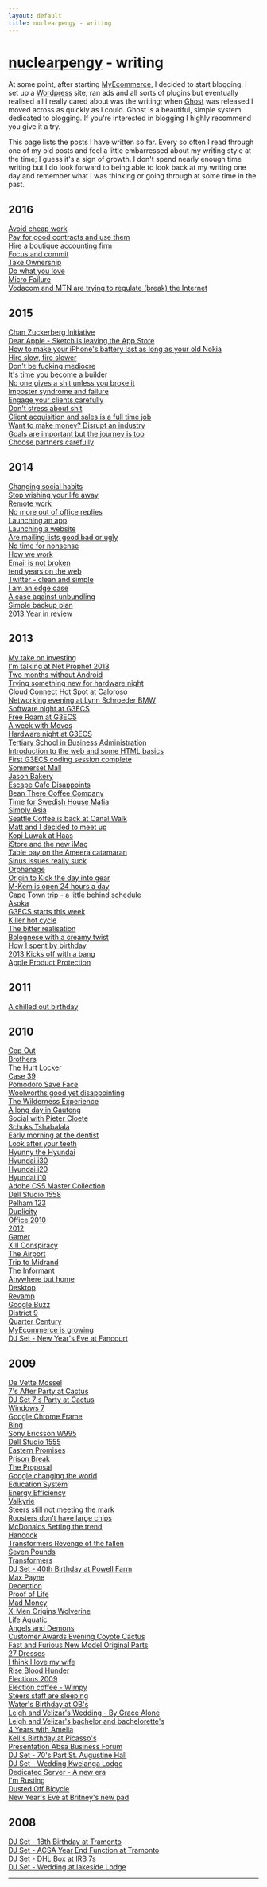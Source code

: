 ```yaml
---
layout: default
title: nuclearpengy - writing
---
```

<h1><a href="https://nuclearpengy.com">nuclearpengy</a> - writing</h1>
<p>At some point, after starting <a href="https://myecommerce.codes" target="_blank">MyEcommerce</a>, I decided to start blogging. I set up a <a href="https://wordpress.org/" target="_blank">Wordpress</a> site, ran ads and all sorts of plugins but eventually realised all I really cared about was the writing; when <a href="https://ghost.org/" target="_blank">Ghost</a> was released I moved across as quickly as I could. Ghost is a beautiful, simple system dedicated to blogging. If you're interested in blogging I highly recommend you give it a try.</p>
<p>This page lists the posts I have written so far. Every so often I read through one of my old posts and feel a little embarressed about my writing style at the time; I guess it&#39;s a sign of growth. I don&#39;t spend nearly enough time writing but I do look forward to being able to look back at my writing one day and remember what I was thinking or going through at some time in the past.</p>
<h2>2016</h2>
<a href="https://nathanjeffery.co/2016/02/03/avoid-cheap-work/" target=“_blank”>Avoid cheap work</a><br/>
<a href="https://nathanjeffery.co/2016/01/25/pay-for-good-contracts-and-use-them/" target=“_blank”>Pay for good contracts and use them</a><br/>
<a href="https://nathanjeffery.co/2016/01/24/hire-a-boutique-accounting-firm/" target=“_blank”>Hire a boutique accounting firm</a><br/>
<a href="https://nathanjeffery.co/2016/01/23/focus-and-commit/" target=“_blank”>Focus and commit</a><br/>
<a href="https://nathanjeffery.co/2016/01/22/take-ownership/" target=“_blank”>Take Ownership</a><br/>
<a href="https://nathanjeffery.co/2016/01/21/do-what-you-love/" target=“_blank”>Do what you love</a><br/>
<a href="https://nathanjeffery.co/2016/01/20/micro-failure/" target=“_blank”>Micro Failure</a><br/>
<a href="https://blackplunger.com/2016/01/14/vodacom-and-mtn-are-trying-to-regulate-break-the-internet/" target="_blank">Vodacom and MTN are trying to regulate (break) the Internet</a><br/>
<h2>2015</h2>
<a href="https://nathanjeffery.co/2015/12/05/chan-zuckerberg-initiative/" target=“_blank”>Chan Zuckerberg Initiative</a><br/>
<a href="https://blackplunger.com/2015/12/01/sketch-is-leaving-the-appstore/" target="_blank">Dear Apple - Sketch is leaving the App Store</a><br/>
<a href="https://blackplunger.com/2015/11/30/how-to-make-your-iphones-battery-last-as-long-as-your-old-nokia/" target="_blank">How to make your iPhone&#39;s battery last as long as your old Nokia</a><br/>
<a href="https://nathanjeffery.co/2015/10/16/hire-slow-fire-slower/" target=“_blank”>Hire slow, fire slower</a><br/>
<a href="https://nathanjeffery.co/2015/10/16/dont-be-fucking-mediocre/" target=“_blank”>Don't be fucking mediocre</a><br/>
<a href="https://blackplunger.com/2015/10/12/its-time-you-become-a-builder/" target ="_blank">It&#39;s time you become a builder</a><br/>
<a href="https://nathanjeffery.co/2015/10/11/no-one-gives-a-shit-unless-you-broke-it/" target=“_blank”>No one gives a shit unless you broke it</a><br/>
<a href="https://nathanjeffery.co/2015/10/11/imposter-syndrome-and-failure/" target=“_blank”>Imposter syndrome and failure</a><br/>
<a href="https://nathanjeffery.co/2015/10/11/engage-your-clients-carefully/" target=“_blank”>Engage your clients carefully</a><br/>
<a href="https://nathanjeffery.co/2015/10/11/dont-stress-about-shit/" target=“_blank”>Don&#39;t stress about shit</a><br/>
<a href="https://nathanjeffery.co/2015/10/10/client-acquisition-and-sales-is-a-full-time-job/" target=“_blank”>Client acquisition and sales is a full time job</a><br/>
<a href="https://nathanjeffery.co/2015/10/09/want-to-make-money-disrupt-an-industry/" target=“_blank”>Want to make money? Disrupt an industry</a><br/>
<a href="https://nathanjeffery.co/2015/10/09/goals-are-important-but-the-journey-is-too/" target=“_blank”>Goals are important but the journey is too</a><br/>
<a href="https://nathanjeffery.co/2015/10/09/choose-partners-carefully/" target=“_blank”>Choose partners carefully</a><br/>
<h2>2014</h2>
<a href="https://nathanjeffery.co/2014/12/12/changing-social-habits/" target=“_blank”>Changing social habits</a><br/>
<a href="https://nathanjeffery.co/2014/12/10/stop-wishing-your-life-away/" target=“_blank”>Stop wishing your life away</a><br/>
<a href="https://nathanjeffery.co/2014/12/06/remote-work/" target=“_blank”>Remote work</a><br/>
<a href="https://nathanjeffery.co/2014/12/04/no-more-out-of-office-replies/" target=“_blank”>No more out of office replies</a><br/>
<a href="https://nathanjeffery.co/2014/11/24/launching-an-app/" target=“_blank”>Launching an app</a><br/>
<a href="https://nathanjeffery.co/2014/11/24/launching-a-website/" target=“_blank”>Launching a website</a><br/>
<a href="https://nathanjeffery.co/2014/11/24/are-mailing-lists-good-bad-or-ugly/" target=“_blank”>Are mailing lists good bad or ugly</a><br/>
<a href="https://nathanjeffery.co/2014/11/22/no-time-for-nonsense/" target=“_blank”>No time for nonsense</a><br/>
<a href="https://nathanjeffery.co/2014/11/15/how-we-work/" target=“_blank”>How we work</a><br/>
<a href="https://nathanjeffery.co/2014/11/08/email-is-not-broken/" target=“_blank”>Email is not broken</a><br/>
<a href="https://nathanjeffery.co/2014/10/12/ten-years-on-the-web/" target=“_blank”>tend years on the web</a><br/>
<a href="https://nathanjeffery.co/2014/08/30/twitter-clean-and-simple/" target=“_blank”>Twitter - clean and simple</a><br/>
<a href="https://nathanjeffery.co/2014/08/23/i-am-an-edge-case/" target=“_blank”>I am an edge case</a><br/>
<a href="https://nathanjeffery.co/2014/05/11/a-case-against-unbundling/" target=“_blank”>A case against unbundling</a><br/>
<a href="https://nathanjeffery.co/2014/01/07/simple-backup-plan/" target=“_blank”>Simple backup plan</a><br/>
<a href="https://nathanjeffery.co/2014/01/03/2013-year-in-review/" target=“_blank”>2013 Year in review</a><br/>
<h2>2013</h2>
<a href="https://nathanjeffery.co/2013/12/14/my-take-on-investing/" target=“_blank”>My take on investing</a><br/>
<a href="https://nathanjeffery.co/2013/05/17/im-talking-at-net-prophet-2013/" target=“_blank”>I'm talking at Net Prophet 2013</a><br/>
<a href="https://nathanjeffery.co/2013/03/09/two-months-without-android/" target=“_blank”>Two months without Android</a><br/>
<a href="https://nathanjeffery.co/2013/03/06/trying-something-new-for-hardware-night/" target=“_blank”>Trying something new for hardware night</a><br/>
<a href="https://nathanjeffery.co/2013/03/05/cloud-connect-hot-spot-at-caloroso/" target=“_blank”>Cloud Connect Hot Spot at Caloroso</a><br/>
<a href="https://nathanjeffery.co/2013/02/28/networking-evening-at-lynn-schroeder-bmw/" target=“_blank”>Networking evening at Lynn Schroeder BMW</a><br/>
<a href="https://nathanjeffery.co/2013/02/27/software-night-at-g3ecs/" target=“_blank”>Software night at G3ECS</a><br/>
<a href="https://nathanjeffery.co/2013/02/20/free-roam-at-g3ecs/" target=“_blank”>Free Roam at G3ECS</a><br/>
<a href="https://nathanjeffery.co/2013/02/16/a-week-with-moves/" target=“_blank”>A week with Moves</a><br/>
<a href="https://nathanjeffery.co/2013/02/13/hardware-night-at-g3ecs/" target=“_blank”>Hardware night at G3ECS</a><br/>
<a href="https://nathanjeffery.co/2013/02/07/tertiary-school-in-business-administration/" target=“_blank”>Tertiary School in Business Administration</a><br/>
<a href="https://nathanjeffery.co/2013/02/06/introduction-to-the-web-and-some-html-basics/" target=“_blank”>Introduction to the web and some HTML basics</a><br/>
<a href="https://nathanjeffery.co/2013/01/30/first-g3ecs-coding-session-complete/" target=“_blank”>First G3ECS coding session complete</a><br/>
<a href="https://nathanjeffery.co/2013/01/28/sommerset-mall/" target=“_blank”>Sommerset Mall</a><br/>
<a href="https://nathanjeffery.co/2013/01/28/jason-bakery/" target=“_blank”>Jason Bakery</a><br/>
<a href="https://nathanjeffery.co/2013/01/28/escape-caffe-disappoints/" target=“_blank”>Escape Cafe Disappoints</a><br/>
<a href="https://nathanjeffery.co/2013/01/28/bean-there-coffee-company/" target=“_blank”>Bean There Coffee Company</a><br/>
<a href="https://nathanjeffery.co/2013/01/27/time-for-swedish-house-mafia/" target=“_blank”>Time for Swedish House Mafia</a><br/>
<a href="https://nathanjeffery.co/2013/01/27/simply-asia/" target=“_blank”>Simply Asia</a><br/>
<a href="https://nathanjeffery.co/2013/01/27/seattle-coffee-is-back-at-canal-walk/" target=“_blank”>Seattle Coffee is back at Canal Walk</a><br/>
<a href="https://nathanjeffery.co/2013/01/27/matt-and-i-decided-to-meet-up/" target=“_blank”>Matt and I decided to meet up</a><br/>
<a href="https://nathanjeffery.co/2013/01/27/kopi-luwak-at-haas/" target=“_blank”>Kopi Luwak at Haas</a><br/>
<a href="https://nathanjeffery.co/2013/01/27/istore-and-the-new-imac/" target=“_blank”>iStore and the new iMac</a><br/>
<a href="https://nathanjeffery.co/2013/01/26/table-bay-on-the-ameera-catamaran/" target=“_blank”>Table bay on the Ameera catamaran</a><br/>
<a href="https://nathanjeffery.co/2013/01/26/sinus-issues-really-suck/" target=“_blank”>Sinus issues really suck</a><br/>
<a href="https://nathanjeffery.co/2013/01/26/orphanage/" target=“_blank”>Orphanage</a><br/>
<a href="https://nathanjeffery.co/2013/01/26/origin-to-kick-the-day-into-gear/" target=“_blank”>Origin to Kick the day into gear</a><br/>
<a href="https://nathanjeffery.co/2013/01/26/m-kem-is-open-24-hours-a-day/" target=“_blank”>M-Kem is open 24 hours a day</a><br/>
<a href="https://nathanjeffery.co/2013/01/25/cape-town-trip-a-little-behind-schedule/" target=“_blank”>Cape Town trip - a little behind schedule</a><br/>
<a href="https://nathanjeffery.co/2013/01/25/asoka/" target=“_blank”>Asoka</a><br/>
<a href="https://nathanjeffery.co/2013/01/21/g3ecs-starts-this-week/" target=“_blank”>G3ECS starts this week</a><br/>
<a href="https://nathanjeffery.co/2013/01/13/killer-hot-cycle/" target=“_blank”>Killer hot cycle</a><br/>
<a href="https://nathanjeffery.co/2013/01/11/the-bitter-realisation/" target=“_blank”>The bitter realisation</a><br/>
<a href="https://nathanjeffery.co/2013/01/10/bolognese-with-a-creamy-twist/" target=“_blank”>Bolognese with a creamy twist</a><br/>
<a href="https://nathanjeffery.co/2013/01/09/how-i-spent-my-birthday/" target=“_blank”>How I spent by birthday</a><br/>
<a href="https://nathanjeffery.co/2013/01/08/2013-kicks-off-with-a-bang/" target=“_blank”>2013 Kicks off with a bang</a><br/>
<a href="https://nathanjeffery.co/2013/01/03/apple-product-protection/" target=“_blank”>Apple Product Protection</a><br/>
<h2>2011</h2>
<a href="https://nathanjeffery.co/2011/01/09/a-chilled-out-birthday/" target=“_blank”>A chilled out birthday</a><br/>
<h2>2010</h2>
<a href="https://nathanjeffery.co/2010/09/11/cop-out/" target=“_blank”>Cop Out</a><br/>
<a href="https://nathanjeffery.co/2010/09/09/brothers/" target=“_blank”>Brothers</a><br/>
<a href="https://nathanjeffery.co/2010/09/04/the-hurt-locker/" target=“_blank”>The Hurt Locker</a><br/>
<a href="https://nathanjeffery.co/2010/08/22/case-39/" target=“_blank”>Case 39</a><br/>
<a href="https://nathanjeffery.co/2010/08/21/pomodoro-save-face/" target=“_blank”>Pomodoro Save Face</a><br/>
<a href="https://nathanjeffery.co/2010/08/06/woolworths-good-yet-disappointing/" target=“_blank”>Woolworths good yet disappointing</a><br/>
<a href="https://nathanjeffery.co/2010/08/06/the-wilderness-experience/" target=“_blank”>The Wilderness Experience</a><br/>
<a href="https://nathanjeffery.co/2010/08/03/a-long-day-in-gauteng/" target=“_blank”>A long day in Gauteng</a><br/>
<a href="https://nathanjeffery.co/2010/08/02/social-with-pieter-cloete/" target=“_blank”>Social with Pieter Cloete</a><br/>
<a href="https://nathanjeffery.co/2010/08/01/schuks-tshabalala/" target=“_blank”>Schuks Tshabalala</a><br/>
<a href="https://nathanjeffery.co/2010/07/24/early-morning-at-the-dentist/" target=“_blank”>Early morning at the dentist</a><br/>
<a href="https://nathanjeffery.co/2010/07/22/look-after-your-teeth/" target=“_blank”>Look after your teeth</a><br/>
<a href="https://nathanjeffery.co/2010/07/14/hyunny-the-hyundai/" target=“_blank”>Hyunny the Hyundai</a><br/>
<a href="https://nathanjeffery.co/2010/07/05/hyundai-i30/" target=“_blank”>Hyundai i30</a><br/>
<a href="https://nathanjeffery.co/2010/07/03/hyundai-i20/" target=“_blank”>Hyundai i20</a><br/>
<a href="https://nathanjeffery.co/2010/07/03/hyundai-i10/" target=“_blank”>Hyundai i10</a><br/>
<a href="https://nathanjeffery.co/2010/07/02/adobe-cs5-master-collection/" target=“_blank”>Adobe CS5 Master Collection</a><br/>
<a href="https://nathanjeffery.co/2010/06/28/dell-studio-1558/" target=“_blank”>Dell Studio 1558</a><br/>
<a href="https://nathanjeffery.co/2010/06/27/pelham-123/" target=“_blank”>Pelham 123</a><br/>
<a href="https://nathanjeffery.co/2010/06/26/duplicity/" target=“_blank”>Duplicity</a><br/>
<a href="https://nathanjeffery.co/2010/05/17/office-2010/" target=“_blank”>Office 2010</a><br/>
<a href="https://nathanjeffery.co/2010/05/15/2012/" target=“_blank”>2012</a><br/>
<a href="https://nathanjeffery.co/2010/05/04/gamer/" target=“_blank”>Gamer</a><br/>
<a href="https://nathanjeffery.co/2010/05/01/xiii-conspiracy/" target=“_blank”>XIII Conspiracy</a><br/>
<a href="https://nathanjeffery.co/2010/04/30/the-airport/" target=“_blank”>The Airport</a><br/>
<a href="https://nathanjeffery.co/2010/04/29/trip-to-midrand/" target=“_blank”>Trip to Midrand</a><br/>
<a href="https://nathanjeffery.co/2010/03/22/the-informant/" target=“_blank”>The Informant</a><br/>
<a href="https://nathanjeffery.co/2010/03/16/anywhere-but-home/" target=“_blank”>Anywhere but home</a><br/>
<a href="https://nathanjeffery.co/2010/03/06/desktop/" target=“_blank”>Desktop</a><br/>
<a href="https://nathanjeffery.co/2010/03/02/revamp/" target=“_blank”>Revamp</a><br/>
<a href="https://nathanjeffery.co/2010/02/09/google-buzz/" target=“_blank”>Google Buzz</a><br/>
<a href="https://nathanjeffery.co/2010/02/07/district-9/" target=“_blank”>District 9</a><br/>
<a href="https://nathanjeffery.co/2010/01/09/quarter-century/" target=“_blank”>Quarter Century</a><br/>
<a href="https://nathanjeffery.co/2010/01/06/myecommerce-is-growing/" target=“_blank”>MyEcommerce is growing</a><br/>
<a href="https://nathanjeffery.co/2010/01/01/dj-set-new-years-eve-at-fancourt/" target=“_blank”>DJ Set - New Year&#39;s Eve at Fancourt</a><br/>
<h2>2009</h2>
<a href="https://nathanjeffery.co/2009/12/25/de-vette-mossel/" target=“_blank”>De Vette Mossel</a><br/>
<a href="https://nathanjeffery.co/2009/12/13/7s-after-party-cactus/" target=“_blank”>7&#39;s After Party at Cactus</a><br/>
<a href="https://nathanjeffery.co/2009/12/12/dj-set-7s-party-at-cactus/" target=“_blank”>DJ Set 7&#39;s Party at Cactus</a><br/>
<a href="https://nathanjeffery.co/2009/11/23/windows-7/" target=“_blank”>Windows 7</a><br/>
<a href="https://nathanjeffery.co/2009/10/02/google-chrome-frame/" target=“_blank”>Google Chrome Frame</a><br/>
<a href="https://nathanjeffery.co/2009/09/19/bing/" target=“_blank”>Bing</a><br/>
<a href="https://nathanjeffery.co/2009/09/18/sony-ericsson-w995/" target=“_blank”>Sony Ericsson W995</a><br/>
<a href="https://nathanjeffery.co/2009/09/17/dell-studio-1555/" target=“_blank”>Dell Studio 1555</a><br/>
<a href="https://nathanjeffery.co/2009/08/22/eastern-promises/" target=“_blank”>Eastern Promises</a><br/>
<a href="https://nathanjeffery.co/2009/08/21/prison-break/" target=“_blank”>Prison Break</a><br/>
<a href="https://nathanjeffery.co/2009/08/11/the-proposal/" target=“_blank”>The Proposal</a><br/>
<a href="https://nathanjeffery.co/2009/08/07/google-changing-the-world/" target=“_blank”>Google changing the world</a><br/>
<a href="https://nathanjeffery.co/2009/07/25/education-system/" target=“_blank”>Education System</a><br/>
<a href="https://nathanjeffery.co/2009/07/19/energy-efficiency/" target=“_blank”>Energy Efficiency</a><br/>
<a href="https://nathanjeffery.co/2009/07/18/valkyrie/" target=“_blank”>Valkyrie</a><br/>
<a href="https://nathanjeffery.co/2009/07/15/steers-still-not-meeting-the-mark/" target=“_blank”>Steers still not meeting the mark</a><br/>
<a href="https://nathanjeffery.co/2009/07/15/roosters-dont-have-large-chips/" target=“_blank”>Roosters don&#39;t have large chips</a><br/>
<a href="https://nathanjeffery.co/2009/07/12/mcdonalds-setting-the-trend/" target=“_blank”>McDonalds Setting the trend</a><br/>
<a href="https://nathanjeffery.co/2009/07/11/hancock/" target=“_blank”>Hancock</a><br/>
<a href="https://nathanjeffery.co/2009/07/07/transformers-revenge-of-the-fallen/" target=“_blank”>Transformers Revenge of the fallen</a><br/>
<a href="https://nathanjeffery.co/2009/07/04/seven-pounds/" target=“_blank”>Seven Pounds</a><br/>
<a href="https://nathanjeffery.co/2009/06/27/transformers/" target=“_blank”>Transformers</a><br/>
<a href="https://nathanjeffery.co/2009/06/21/dj-set-40th-birthday-at-powell-farm/" target=“_blank”>DJ Set - 40th Birthday at Powell Farm</a><br/>
<a href="https://nathanjeffery.co/2009/06/14/max-payne/" target=“_blank”>Max Payne</a><br/>
<a href="https://nathanjeffery.co/2009/06/14/deception/" target=“_blank”>Deception</a><br/>
<a href="https://nathanjeffery.co/2009/06/13/proof-of-life/" target=“_blank”>Proof of Life</a><br/>
<a href="https://nathanjeffery.co/2009/06/13/mad-money/" target=“_blank”>Mad Money</a><br/>
<a href="https://nathanjeffery.co/2009/06/09/x-men-origins-wolverine/" target=“_blank”>X-Men Origins Wolverine</a><br/>
<a href="https://nathanjeffery.co/2009/06/07/life-aquatic/" target=“_blank”>Life Aquatic</a><br/>
<a href="https://nathanjeffery.co/2009/05/26/angels-and-demons/" target=“_blank”>Angels and Demons</a><br/>
<a href="https://nathanjeffery.co/2009/05/23/customer-awards-evening-coyote-cactus/" target=“_blank”>Customer Awards Evening Coyote Cactus</a><br/>
<a href="https://nathanjeffery.co/2009/04/28/fast-furious-new-model-original-parts/" target=“_blank”>Fast and Furious New Model Original Parts</a><br/>
<a href="https://nathanjeffery.co/2009/04/27/27-dresses/" target=“_blank”>27 Dresses</a><br/>
<a href="https://nathanjeffery.co/2009/04/26/i-think-i-love-my-wife/" target=“_blank”>I think I love my wife</a><br/>
<a href="https://nathanjeffery.co/2009/04/22/rise-blood-hunter/" target=“_blank”>Rise Blood Hunder</a><br/>
<a href="https://nathanjeffery.co/2009/04/22/elections-2009/" target=“_blank”>Elections 2009</a><br/>
<a href="https://nathanjeffery.co/2009/04/22/election-coffee-wimpy/" target=“_blank”>Election coffee - Wimpy</a><br/>
<a href="https://nathanjeffery.co/2009/04/15/steers-staff-are-asleep/" target=“_blank”>Steers staff are sleeping</a><br/>
<a href="https://nathanjeffery.co/2009/04/11/wazeers-birthday-obs/" target=“_blank”>Water&#39;s Birthday at OB&#39;s</a><br/>
<a href="https://nathanjeffery.co/2009/04/11/leigh-and-velizars-wedding-by-grace-alone/" target=“_blank”>Leigh and Velizar&#39;s Wedding - By Grace Alone</a><br/>
<a href="https://nathanjeffery.co/2009/04/09/leigh-and-velizars-bachelor-and-bachelorettes/" target=“_blank”>Leigh and Velizar&#39;s bachelor and bachelorette&#39;s</a><br/>
<a href="https://nathanjeffery.co/2009/04/06/4-years-with-amelia/" target=“_blank”>4 Years with Amelia</a><br/>
<a href="https://nathanjeffery.co/2009/04/04/kellys-birthday-picassos/" target=“_blank”>Kell&#39;s Birthday at Picasso&#39;s</a><br/>
<a href="https://nathanjeffery.co/2009/03/25/presentation-absa-business-forum/" target=“_blank”>Presentation Absa Business Forum</a><br/>
<a href="https://nathanjeffery.co/2009/03/14/dj-set-70s-party-st-augustine-hall/" target=“_blank”>DJ Set - 70&#39;s Part St. Augustine Hall</a><br/>
<a href="https://nathanjeffery.co/2009/03/08/dj-set-wedding-kwelanga-lodge/" target=“_blank”>DJ Set - Wedding Kwelanga Lodge</a><br/>
<a href="https://nathanjeffery.co/2009/02/13/dedicated-server-a-new-era/" target=“_blank”>Dedicated Server - A new era</a><br/>
<a href="https://nathanjeffery.co/2009/01/17/im-rusting/" target=“_blank”>I&#39;m Rusting</a><br/>
<a href="https://nathanjeffery.co/2009/01/12/dusted-off-bicycle/" target=“_blank”>Dusted Off Bicycle</a><br/>
<a href="https://nathanjeffery.co/2009/01/01/new-years-eve-britneys-new-pad/" target=“_blank”>New Year&#39;s Eve at Britney&#39;s new pad</a><br/>
<h2>2008</h2>
<a href="https://nathanjeffery.co/2008/12/18/dj-set-18th-birthday-at-tramonto/" target=“_blank”>DJ Set - 18th Birthday at Tramonto</a><br/>
<a href="https://nathanjeffery.co/2008/12/07/dj-set-acsa-year-end-function-at-tramonto/" target=“_blank”>DJ Set - ACSA Year End Function at Tramonto</a><br/>
<a href="https://nathanjeffery.co/2008/12/06/dj-set-dhl-box-at-irb-7s/" target=“_blank”>DJ Set - DHL Box at IRB 7s</a><br/>
<a href="https://nathanjeffery.co/2008/11/15/dj-set-wedding-at-lakeside-lodge/" target=“_blank”>DJ Set - Wedding at lakeside Lodge</a><br/>
<hr/>
